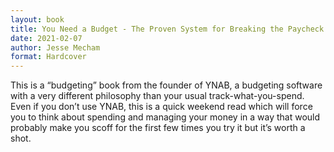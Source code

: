 ```yaml
---
layout: book
title: You Need a Budget - The Proven System for Breaking the Paycheck to Paycheck Cycle, Getting Out of Debt, and Living the Life You Want
date: 2021-02-07
author: Jesse Mecham
format: Hardcover
---
```


This is a “budgeting” book from the founder of YNAB, a budgeting software with a very different philosophy than your usual track-what-you-spend. Even if you don’t use YNAB, this is a quick weekend read which will force you to think about spending and managing your money in a way that would probably make you scoff for the first few times you try it but it’s worth a shot.
